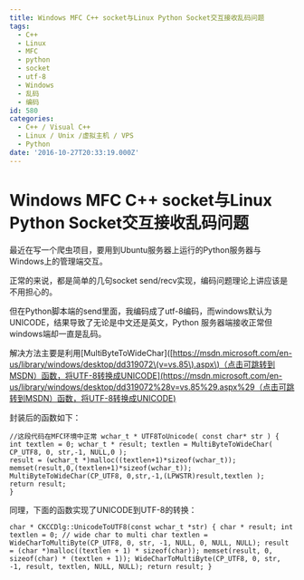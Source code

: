 ```yaml
---
title: Windows MFC C++ socket与Linux Python Socket交互接收乱码问题
tags:
  - C++
  - Linux
  - MFC
  - python
  - socket
  - utf-8
  - Windows
  - 乱码
  - 编码
id: 580
categories:
  - C++ / Visual C++
  - Linux / Unix /虚拟主机 / VPS
  - Python
date: '2016-10-27T20:33:19.000Z'
---
```


# Windows MFC C++ socket与Linux Python Socket交互接收乱码问题

最近在写一个爬虫项目，要用到Ubuntu服务器上运行的Python服务器与Windows上的管理端交互。

正常的来说，都是简单的几句socket send/recv实现，编码问题理论上讲应该是不用担心的。

但在Python脚本端的send里面，我编码成了utf-8编码，而windows默认为UNICODE，结果导致了无论是中文还是英文，Python 服务器端接收正常但windows端却一直是乱码。

解决方法主要是利用\[MultiByteToWideChar\]\([https://msdn.microsoft.com/en-us/library/windows/desktop/dd319072\(v=vs.85\).aspx\)（点击可跳转到MSDN）函数，将UTF-8转换成UNICODE](https://msdn.microsoft.com/en-us/library/windows/desktop/dd319072%28v=vs.85%29.aspx%29（点击可跳转到MSDN）函数，将UTF-8转换成UNICODE)

封装后的函数如下：

```
//这段代码在MFC环境中正常 wchar_t * UTF8ToUnicode( const char* str ) { int textlen = 0; wchar_t * result; textlen = MultiByteToWideChar( CP_UTF8, 0, str,-1, NULL,0 );  
result = (wchar_t *)malloc((textlen+1)*sizeof(wchar_t));  
memset(result,0,(textlen+1)*sizeof(wchar_t));  
MultiByteToWideChar(CP_UTF8, 0,str,-1,(LPWSTR)result,textlen );  
return result;  
}
```

同理，下面的函数实现了UNICODE到UTF-8的转换：

```
char * CKCCDlg::UnicodeToUTF8(const wchar_t *str) { char * result; int textlen = 0; // wide char to multi char textlen = WideCharToMultiByte(CP_UTF8, 0, str, -1, NULL, 0, NULL, NULL); result = (char *)malloc((textlen + 1) * sizeof(char)); memset(result, 0, sizeof(char) * (textlen + 1)); WideCharToMultiByte(CP_UTF8, 0, str, -1, result, textlen, NULL, NULL); return result; }
```


